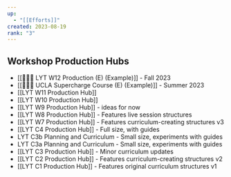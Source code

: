 ```yaml
---
up:
  - "[[Efforts]]"
created: 2023-08-19
rank: "3"
---
```




## Workshop Production Hubs
- [[👨🏻‍🏫 LYT W12 Production (E) (Example)]] - Fall 2023
- [[👨🏻‍🏫 UCLA Supercharge Course (E) (Example)]] - Summer 2023
- [[LYT W11 Production Hub]]
- [[LYT W10 Production Hub]]
- [[LYT W9 Production Hub]] - ideas for now
- [[LYT W8 Production Hub]] - Features live session structures
- [[LYT W7 Production Hub]] - Features curriculum-creating structures v3
- [[LYT C4 Production Hub]] - Full size, with guides
- LYT C3b Planning and Curriculum - Small size, experiments with guides
- LYT C3a Planning and Curriculum - Small size, experiments with guides
- [[LYT C3 Production Hub]] - Minor curriculum updates
- [[LYT C2 Production Hub]] - Features curriculum-creating structures v2
- [[LYT C1 Production Hub]] - Features original curriculum structures v1